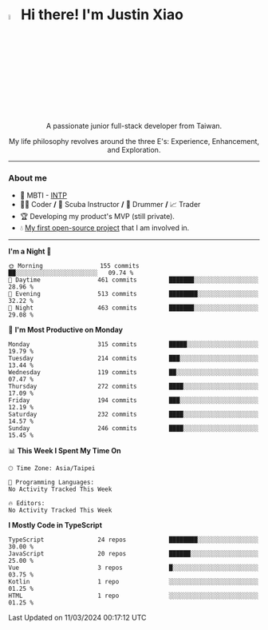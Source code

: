 # <img src="https://media.giphy.com/media/hvRJCLFzcasrR4ia7z/giphy.gif" width="5%">Hi there! I'm Justin Xiao
<p align="center">A passionate junior full-stack developer from Taiwan.  </p>
<p align="center">My life philosophy revolves around the three E's: Experience, Enhancement, and Exploration.</p>

---
### About me
- 👀 MBTI - [INTP](https://www.16personalities.com/intp-personality)
- 👨‍💻 Coder **/** 🤿 Scuba Instructor **/** 🥁 Drummer **/** 📈 Trader
- 🏆 Developing my product's MVP (still private).
- 💧 [My first open-source project](https://github.com/Game-as-a-Service/Game-Lobby-Web) that I am involved in.

---
<!--START_SECTION:waka-->
**I'm a Night 🦉** 

```text
🌞 Morning                155 commits         ██░░░░░░░░░░░░░░░░░░░░░░░   09.74 % 
🌆 Daytime                461 commits         ███████░░░░░░░░░░░░░░░░░░   28.96 % 
🌃 Evening                513 commits         ████████░░░░░░░░░░░░░░░░░   32.22 % 
🌙 Night                  463 commits         ███████░░░░░░░░░░░░░░░░░░   29.08 % 
```
📅 **I'm Most Productive on Monday** 

```text
Monday                   315 commits         █████░░░░░░░░░░░░░░░░░░░░   19.79 % 
Tuesday                  214 commits         ███░░░░░░░░░░░░░░░░░░░░░░   13.44 % 
Wednesday                119 commits         ██░░░░░░░░░░░░░░░░░░░░░░░   07.47 % 
Thursday                 272 commits         ████░░░░░░░░░░░░░░░░░░░░░   17.09 % 
Friday                   194 commits         ███░░░░░░░░░░░░░░░░░░░░░░   12.19 % 
Saturday                 232 commits         ████░░░░░░░░░░░░░░░░░░░░░   14.57 % 
Sunday                   246 commits         ████░░░░░░░░░░░░░░░░░░░░░   15.45 % 
```


📊 **This Week I Spent My Time On** 

```text
🕑︎ Time Zone: Asia/Taipei

💬 Programming Languages: 
No Activity Tracked This Week

🔥 Editors: 
No Activity Tracked This Week
```

**I Mostly Code in TypeScript** 

```text
TypeScript               24 repos            ████████░░░░░░░░░░░░░░░░░   30.00 % 
JavaScript               20 repos            ██████░░░░░░░░░░░░░░░░░░░   25.00 % 
Vue                      3 repos             █░░░░░░░░░░░░░░░░░░░░░░░░   03.75 % 
Kotlin                   1 repo              ░░░░░░░░░░░░░░░░░░░░░░░░░   01.25 % 
HTML                     1 repo              ░░░░░░░░░░░░░░░░░░░░░░░░░   01.25 % 
```




 Last Updated on 11/03/2024 00:17:12 UTC
<!--END_SECTION:waka-->
